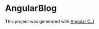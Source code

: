 # AngularBlog

This project was generated with [Angular CLI](https://github.com/angular/angular-cli) 
